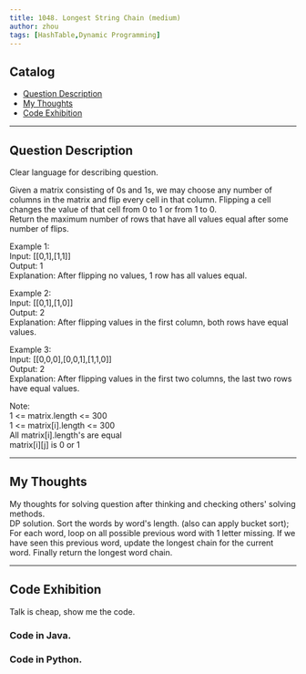 ```yaml
---
title: 1048. Longest String Chain (medium)                   
author: zhou      
tags: [HashTable,Dynamic Programming]            
---
```


       

## Catalog  
+ [Question Description](#partI)
+ [My Thoughts](#partII)
+ [Code Exhibition](#partIII)

----------------------------------

## Question Description
Clear language for describing question.    

Given a matrix consisting of 0s and 1s, we may choose any number of columns in the matrix and flip every cell in that column.  Flipping a cell changes the value of that cell from 0 to 1 or from 1 to 0.     
Return the maximum number of rows that have all values equal after some number of flips.     

Example 1:    
Input: [[0,1],[1,1]]    
Output: 1    
Explanation: After flipping no values, 1 row has all values equal.      

Example 2:     
Input: [[0,1],[1,0]]    
Output: 2   
Explanation: After flipping values in the first column, both rows have equal values.     

Example 3:     
Input: [[0,0,0],[0,0,1],[1,1,0]]    
Output: 2    
Explanation: After flipping values in the first two columns, the last two rows have equal values.    

Note:     
1 <= matrix.length <= 300    
1 <= matrix[i].length <= 300   
All matrix[i].length's are equal   
matrix[i][j] is 0 or 1    



----------------------------------

## My Thoughts
My thoughts for solving question after thinking and checking others' solving methods.        
DP solution. Sort the words by word's length. (also can apply bucket sort); For each word, loop on all possible previous word with 1 letter missing. If we have seen this previous word, update the longest chain for the current word. Finally return the longest word chain.     







----------------------------------

## Code Exhibition
Talk is cheap, show me the code.    
### Code in Java.     



### Code in Python.   




